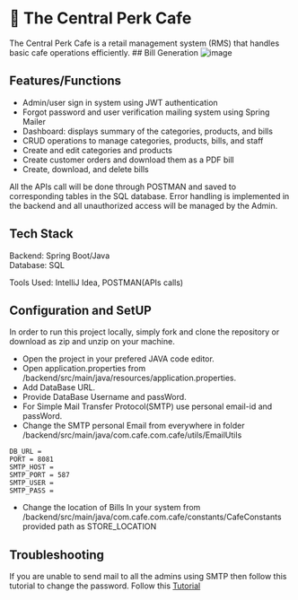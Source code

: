 # 🍵 The Central Perk Cafe

The Central Perk Cafe is a retail management system (RMS) that handles basic cafe operations efficiently.
                                          ## Bill Generation
![image](https://github.com/kj2610/The-Central-Perk-Cafe/assets/112064595/53ee1f8c-c87e-4a68-ac89-6199bbd6f229)


## Features/Functions
- Admin/user sign in system using JWT authentication
- Forgot password and user verification mailing system using Spring Mailer
- Dashboard: displays summary of the categories, products, and bills
- CRUD operations to manage categories, products, bills, and staff
- Create and edit categories and products
- Create customer orders and download them as a PDF bill
- Create, download, and delete bills

All the APIs call will be done through POSTMAN and saved to corresponding tables in the SQL database. Error handling is implemented in the backend and all unauthorized access will be managed by the Admin.

## Tech Stack                                                                                                          
Backend: Spring Boot/Java                                                                                                                                   
Database: SQL

Tools Used: IntelliJ Idea, POSTMAN(APIs calls)

## Configuration and SetUP

In order to run this project locally, simply fork and clone the repository or download as zip and unzip on your machine. 
- Open the project in your prefered JAVA code editor.
- Open application.properties from /backend/src/main/java/resources/application.properties.
- Add DataBase URL.
- Provide DataBase Username and passWord.
- For Simple Mail Transfer Protocol(SMTP) use personal email-id and passWord.
- Change the SMTP personal Email from everywhere in folder /backend/src/main/java/com.cafe.com.cafe/utils/EmailUtils

```
DB_URL = 
PORT = 8081
SMTP_HOST = 
SMTP_PORT = 587
SMTP_USER = 
SMTP_PASS = 

```

- Change the location of Bills In your system from /backend/src/main/java/com.cafe.com.cafe/constants/CafeConstants provided path as STORE_LOCATION


## Troubleshooting
  If you are unable to send mail to all the admins using SMTP then follow this tutorial to change the password.
  Follow this [Tutorial](https://stackoverflow.com/questions/18585682/spring-mail-authentication-error)
